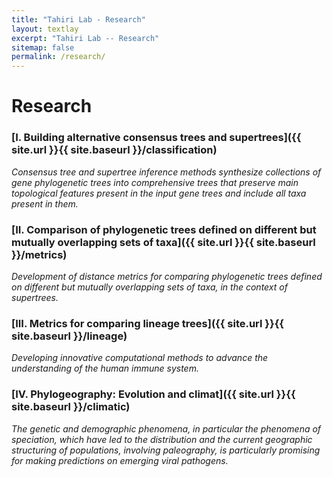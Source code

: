 ```yaml
---
title: "Tahiri Lab - Research"
layout: textlay
excerpt: "Tahiri Lab -- Research"
sitemap: false
permalink: /research/
---
```


# Research 

### [I. Building alternative consensus trees and supertrees]({{ site.url }}{{ site.baseurl }}/classification)

*Consensus tree and supertree inference methods synthesize collections of gene phylogenetic trees into comprehensive trees that preserve main topological features present in the input gene trees and include all taxa present in them.*
   
<!-- Consensus tree and supertree inference methods synthesize collections of gene phylogenetic trees into comprehensive trees that preserve main topological features present in the input gene trees and include all taxa present in them. We introduced a new systematic method for inferring multiple alternative consensus trees and supertrees from a given set of phylogenetic trees, which can be defined either on the same set of taxa (case of multiple consensus trees) or on different sets of taxa with incomplete taxon overlap (case of multiple super-trees). The inferred alternative consensus trees and supertrees represent the most important evolutionary patterns characterizing a given set of gene phylogenies and are usually much better resolved than a single consensus tree or supertree inferred by traditional methods. Thus, a multiple consensus tree or supertree inference approach has the potential to build supertrees that retain much more plausible information from the input gene trees. A single consensus tree or supertree could be an appropriate representation of a given set of gene trees only if all of them, or a large majority of them, follow the same evolutionary patterns. The presented method allows one to identify ensembles of genes that underwent similar hor-izontal gene transfer, hybridization and intragenic/intergenic recombination events, or those that were affected by similar ancient duplication events during their evolution. -->

<!--<img src="{{ site.url }}{{ site.baseurl }}/images/pubpic/COVID19.png" class="img-responsive" width="100%" style="float: center" />
<div style="text-align: right">
  Source : Tahiri, Fichet, and Makarenkov (2021) <br>
</div> -->


### [II. Comparison of phylogenetic trees defined on different but mutually overlapping sets of taxa]({{ site.url }}{{ site.baseurl }}/metrics)

*Development of distance metrics for comparing phylogenetic trees defined on different but mutually overlapping sets of taxa, in the context of supertrees.*

<!--<img src="{{ site.url }}{{ site.baseurl }}/images/pubpic/pipelineQSAR.png" class="img-responsive" width="100%" style="float: center" />
<div style="text-align: right">
  Source : Lévêque<sup>\#</sup>, Tahiri<sup>\#</sup>, Goldsmith, and Verner (2021) <br>
  <sup>\#</sup>Contributed equally
</div>-->


### [III. Metrics for comparing lineage trees]({{ site.url }}{{ site.baseurl }}/lineage)
*Developing innovative computational methods to advance the understanding of the human immune system.*

### [IV. Phylogeography: Evolution and climat]({{ site.url }}{{ site.baseurl }}/climatic)
*The genetic and demographic phenomena, in particular the phenomena of speciation, which have led to the distribution and the current geographic structuring of populations, involving paleography, is particularly promising for making predictions on emerging viral pathogens.*

<!--

### [V. Data and software]({{ site.url }}{{ site.baseurl }}/software)
*Developing new tools is often necessary to address new questions. Our team develops statistical and mathematical approaches, implements them and releases them as open-source software to ensure reproducibility and reliability of analyses.*



### Intelligent shopping list
*A grocery list is an integral part of the shopping experience of many consumers. Several mobile retail studies of grocery apps indicate that potential customers place the highest priority on features that help them to create and manage personalized shopping lists.*
-->

<!--### ... and more.-->
